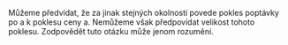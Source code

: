 <emphasis level="moderate">Můžeme předvídat, že za jinak stejných okolností<break time="0.3s"/> povede pokles poptávky po a<break time="0.3s"/> k poklesu ceny a.</emphasis><break time="0.5s"/> <prosody rate="95%">Nemůžeme však předpovídat velikost tohoto poklesu.</prosody><break time="0.5s"/> <emphasis level="strong">Zodpovědět tuto otázku může jenom rozumění.</emphasis> 